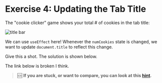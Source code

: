 # Exercise 4: Updating the Tab Title

The "cookie clicker" game shows your total # of cookies in the tab title:

![title bar](/__lecture/assets/title.png)

We can use `useEffect` here! Whenever the `numCookies` state is changed, we want to update `document.title` to reflect this change.

Give this a shot. The solution is shown below.

<!-- ****\*\*\***** FYI****\*\***** -->

The link below is broken I think.

> 🆘 **If you are stuck, or want to compare, you can look at this [hint](./_hints/hint-1.md).**
